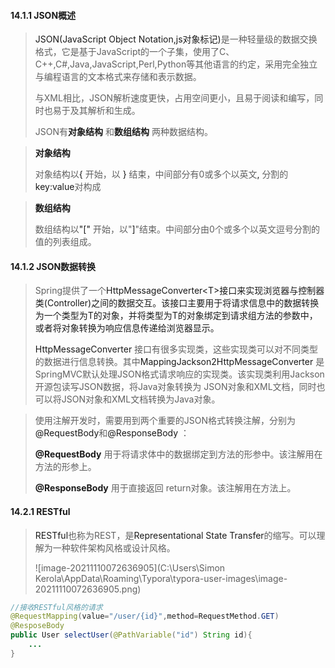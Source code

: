 #### 14.1.1 JSON概述

> <a>JSON(JavaScript Object Notation,js对象标记)</a>是一种轻量级的数据交换格式，它是基于JavaScript的一个子集，使用了C、C++,C#,Java,JavaScript,Perl,Python等其他语言的约定，采用完全独立与编程语言的文本格式来存储和表示数据。
>
> 与XML相比，JSON解析速度更快，占用空间更小，且易于阅读和编写，同时也易于及其解析和生成。
>
> JSON有<a>**对象结构**</a> 和<a>**数组结构**</a> 两种数据结构。

> <a>**对象结构**</a> 
>
> 对象结构以<a>{</a>  开始，以 <a>}</a> 结束，中间部分有0或多个以英文<a>,</a>  分割的<a>key:value</a>对构成

> <a>**数组结构**</a> 
>
> 数组结构以<a>"["</a> 开始，以"<a>]</a>"结束。中间部分由0个或多个以英文逗号分割的值的列表组成。

#### 14.1.2 JSON数据转换

> Spring提供了一个<a>HttpMessageConverter\<T>接口来实现浏览器与控制器类(Controller)之间的数据交互。该接口主要用于将请求信息中的数据转换为一个类型为T的对象，并将类型为T的对象绑定到请求组方法的参数中，或者将对象转换为响应信息传递给浏览器显示。
>
> <a>HttpMessageConverter<T></a> 接口有很多实现类，这些实现类可以对不同类型的数据进行信息转换。其中<a>MappingJackson2HttpMessageConverter</a> 是SpringMVC默认处理JSON格式请求响应的实现类。该实现类利用Jackson开源包读写JSON数据，将Java对象转换为 JSON对象和XML文档，同时也可以将JSON对象和XML文档转换为Java对象。

> 使用注解开发时，需要用到两个重要的JSON格式转换注解，分别为<a>@RequestBody</a>和<a>@ResponseBody</a> ：
>
> <a>**@RequestBody**</a> 用于将请求体中的数据绑定到方法的形参中。该注解用在方法的形参上。
>
> <a>**@ResponseBody**</a> 用于直接返回 return对象。该注解用在方法上。

#### 14.2.1 RESTful

> <a>RESTful</a>也称为REST，是<a>Representational State Transfer</a>的缩写。可以理解为一种软件架构风格或设计风格。
>
> ![image-20211110072636905](C:\Users\Simon Kerola\AppData\Roaming\Typora\typora-user-images\image-20211110072636905.png)

```java
//接收RESTful风格的请求
@RequestMapping(value="/user/{id}",method=RequestMethod.GET)
@ResposeBody
public User selectUser(@PathVariable("id") String id){
    ...
}
```

